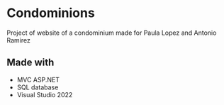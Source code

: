 # Condominions
Project of website of a condominium made for Paula Lopez and Antonio Ramirez

## Made with
- MVC ASP.NET
- SQL database
- Visual Studio 2022

